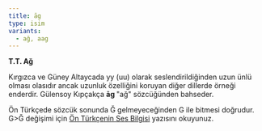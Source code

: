 ```yaml
---
title: āg
type: isim
variants:
  - ağ, aag
---
```

**T.T. Ağ**

Kırgızca ve Güney Altaycada yy (uu) olarak seslendirildiğinden uzun ünlü olması olasıdır ancak uzunluk özelliğini koruyan diğer dillerde örneği enderdir. Gülensoy Kıpçakça **āg&#32;**"ağ" sözcüğünden bahseder.

Ön Türkçede sözcük sonunda Ğ gelmeyeceğinden G ile bitmesi doğrudur. G>Ğ değişimi için [Ön Türkçenin Ses Bilgisi](/yazilar/ön-türkçe/01_ses/) yazısını okuyunuz.
